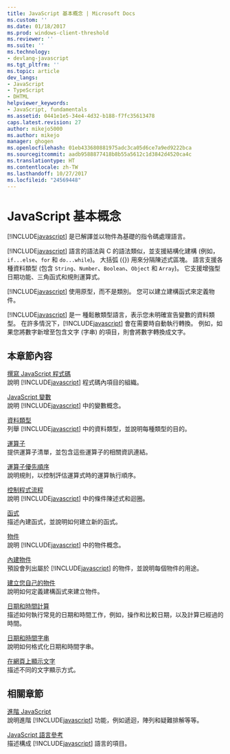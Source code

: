 ```yaml
---
title: JavaScript 基本概念 | Microsoft Docs
ms.custom: ''
ms.date: 01/18/2017
ms.prod: windows-client-threshold
ms.reviewer: ''
ms.suite: ''
ms.technology:
- devlang-javascript
ms.tgt_pltfrm: ''
ms.topic: article
dev_langs:
- JavaScript
- TypeScript
- DHTML
helpviewer_keywords:
- JavaScript, fundamentals
ms.assetid: 0441e1e5-34e4-4d32-b188-f7fc35613478
caps.latest.revision: 27
author: mikejo5000
ms.author: mikejo
manager: ghogen
ms.openlocfilehash: 01eb433680881975adc3ca05d6ce7a9ed9222bca
ms.sourcegitcommit: aadb9588877418b8b55a5612c1d3842d4520ca4c
ms.translationtype: HT
ms.contentlocale: zh-TW
ms.lasthandoff: 10/27/2017
ms.locfileid: "24569448"
---
```

# <a name="javascript-fundamentals"></a>JavaScript 基本概念
[!INCLUDE[javascript](../javascript/includes/javascript-md.md)] 是已解譯並以物件為基礎的指令碼處理語言。  
  
 [!INCLUDE[javascript](../javascript/includes/javascript-md.md)] 語言的語法與 C 的語法類似，並支援結構化建構 (例如，`if...else`、`for` 和 `do...while`)。 大括弧 ({}) 用來分隔陳述式區塊。 語言支援各種資料類型 (包含 `String`、`Number`、`Boolean`、`Object` 和 `Array`)。 它支援增強型日期功能、三角函式和規則運算式。  
  
 [!INCLUDE[javascript](../javascript/includes/javascript-md.md)] 使用原型，而不是類別。 您可以建立建構函式來定義物件。  
  
 [!INCLUDE[javascript](../javascript/includes/javascript-md.md)] 是一 種鬆散類型語言，表示您未明確宣告變數的資料類型。 在許多情況下，[!INCLUDE[javascript](../javascript/includes/javascript-md.md)] 會在需要時自動執行轉換。 例如，如果您將數字新增至包含文字 (字串) 的項目，則會將數字轉換成文字。  
  
## <a name="in-this-section"></a>本章節內容  
 [撰寫 JavaScript 程式碼](../javascript/writing-javascript-code.md)  
 說明 [!INCLUDE[javascript](../javascript/includes/javascript-md.md)] 程式碼內項目的組織。  
  
 [JavaScript 變數](../javascript/variables-javascript.md)  
 說明 [!INCLUDE[javascript](../javascript/includes/javascript-md.md)] 中的變數概念。  
  
 [資料類型](../javascript/data-types-javascript.md)  
 列舉 [!INCLUDE[javascript](../javascript/includes/javascript-md.md)] 中的資料類型，並說明每種類型的目的。  
  
 [運算子](../javascript/operators-javascript.md)  
 提供運算子清單，並包含這些運算子的相關資訊連結。  
  
 [運算子優先順序](../javascript/operator-subtractprecedence-javascript.md)  
 說明規則，以控制評估運算式時的運算執行順序。  
  
 [控制程式流程](../javascript/controlling-program-flow-javascript.md)  
 說明 [!INCLUDE[javascript](../javascript/includes/javascript-md.md)] 中的條件陳述式和迴圈。  
  
 [函式](../javascript/functions-javascript.md)  
 描述內建函式，並說明如何建立新的函式。  
  
 [物件](../javascript/objects-and-arrays-javascript.md)  
 說明 [!INCLUDE[javascript](../javascript/includes/javascript-md.md)] 中的物件概念。  
  
 [內建物件](../javascript/intrinsic-objects-javascript.md)  
 預設會列出屬於 [!INCLUDE[javascript](../javascript/includes/javascript-md.md)] 的物件，並說明每個物件的用途。  
  
 [建立您自己的物件](../javascript/creating-objects-javascript.md)  
 說明如何定義建構函式來建立物件。  
  
 [日期和時間計算](../javascript/calculating-dates-and-times-javascript.md)  
 描述如何執行常見的日期和時間工作，例如，操作和比較日期，以及計算已經過的時間。  
  
 [日期和時間字串](../javascript/date-and-time-strings-javascript.md)  
 說明如何格式化日期和時間字串。  
  
 [在網頁上顯示文字](../javascript/displaying-text-in-a-webpage-javascript.md)  
 描述不同的文字顯示方式。  
  
## <a name="related-sections"></a>相關章節  
 [進階 JavaScript](../javascript/advanced/advanced-javascript.md)  
 說明進階 [!INCLUDE[javascript](../javascript/includes/javascript-md.md)] 功能，例如遞迴，陣列和疑難排解等等。  
  
 [JavaScript 語言參考](../javascript/reference/javascript-reference.md)  
 描述構成 [!INCLUDE[javascript](../javascript/includes/javascript-md.md)] 語言的項目。